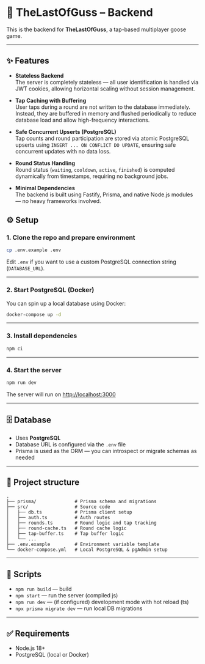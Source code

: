 # 🦢 TheLastOfGuss – Backend

This is the backend for **TheLastOfGuss**, a tap-based multiplayer goose game.

---
## ✨ Features

- **Stateless Backend**  
  The server is completely stateless — all user identification is handled via JWT cookies, allowing horizontal scaling without session management.

- **Tap Caching with Buffering**  
  User taps during a round are not written to the database immediately. Instead, they are buffered in memory and flushed periodically to reduce database load and allow high-frequency interactions.

- **Safe Concurrent Upserts (PostgreSQL)**  
  Tap counts and round participation are stored via atomic PostgreSQL upserts using `INSERT ... ON CONFLICT DO UPDATE`, ensuring safe concurrent updates with no data loss.

- **Round Status Handling**  
  Round status (`waiting`, `cooldown`, `active`, `finished`) is computed dynamically from timestamps, requiring no background jobs.

- **Minimal Dependencies**  
  The backend is built using Fastify, Prisma, and native Node.js modules — no heavy frameworks involved.
  
## ⚙️ Setup

### 1. Clone the repo and prepare environment

```bash
cp .env.example .env
```

Edit `.env` if you want to use a custom PostgreSQL connection string (`DATABASE_URL`).

---

### 2. Start PostgreSQL (Docker)

You can spin up a local database using Docker:

```bash
docker-compose up -d
```

---

### 3. Install dependencies

```bash
npm ci
```

---

### 4. Start the server

```bash
npm run dev
```

The server will run on [http://localhost:3000](http://localhost:3000)

---

## 🗄️ Database

- Uses **PostgreSQL**
- Database URL is configured via the `.env` file
- Prisma is used as the ORM — you can introspect or migrate schemas as needed

---

## 📁 Project structure

```
.
├── prisma/              # Prisma schema and migrations
├── src/                 # Source code
│   ├── db.ts            # Prisma client setup
│   ├── auth.ts          # Auth routes
│   ├── rounds.ts        # Round logic and tap tracking
│   ├── round-cache.ts   # Round cache logic
│   ├── tap-buffer.ts    # Tap buffer logic
│   └── ...
├── .env.example         # Environment variable template
└── docker-compose.yml   # Local PostgreSQL & pgAdmin setup
```

---

## 🧪 Scripts

- `npm run build` — build
- `npm start` — run the server (compiled js)
- `npm run dev` — (if configured) development mode with hot reload (ts)
- `npx prisma migrate dev` — run local DB migrations

---

## ✅ Requirements

- Node.js 18+
- PostgreSQL (local or Docker)
